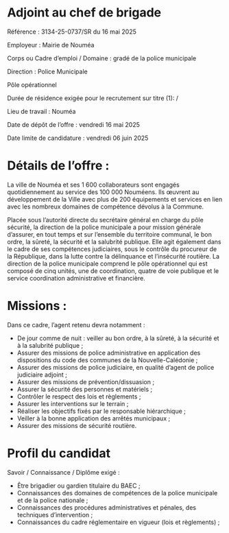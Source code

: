 # Adjoint au chef de brigade

Référence : 3134-25-0737/SR du 16 mai 2025

Employeur : Mairie de Nouméa

Corps ou Cadre d’emploi / Domaine : gradé de la police municipale

Direction : Police Municipale

Pôle opérationnel

Durée de résidence exigée pour le recrutement sur titre (1): /

Lieu de travail : Nouméa

Date de dépôt de l’offre : vendredi 16 mai 2025

Date limite de candidature : vendredi 06 juin 2025

# Détails de l’offre :

La ville de Nouméa et ses 1 600 collaborateurs sont engagés quotidiennement au service des 100 000 Nouméens. Ils œuvrent au développement de la Ville avec plus de 200 équipements et services en lien avec les nombreux domaines de compétence dévolus à la Commune.

Placée sous l’autorité directe du secrétaire général en charge du pôle sécurité, la direction de la police municipale a pour mission générale d’assurer, en tout temps et sur l’ensemble du territoire communal, le bon ordre, la sûreté, la sécurité et la salubrité publique. Elle agit également dans le cadre de ses compétences judiciaires, sous le contrôle du procureur de la République, dans la lutte contre la délinquance et l’insécurité routière. La direction de la police municipale comprend le pôle opérationnel qui est composé de cinq unités, une de coordination, quatre de voie publique et le service coordination administrative et financière.

# Missions :

Dans ce cadre, l’agent retenu devra notamment :

- De jour comme de nuit : veiller au bon ordre, à la sûreté, à la sécurité et à la salubrité publique ;
- Assurer des missions de police administrative en application des dispositions du code des communes de la Nouvelle-Calédonie ;
- Assurer des missions de police judiciaire, en qualité d’agent de police judiciaire adjoint ;
- Assurer des missions de prévention/dissuasion ;
- Assurer la sécurité des personnes et matériels ;
- Contrôler le respect des lois et règlements ;
- Assurer les interventions sur le terrain ;
- Réaliser les objectifs fixés par le responsable hiérarchique ;
- Veiller à la bonne application des arrêtés municipaux ;
- Assurer des missions de sécurité routière.

# Profil du candidat

Savoir / Connaissance / Diplôme exigé :

- Être brigadier ou gardien titulaire du BAEC ;
- Connaissances des domaines de compétences de la police municipale et de la police nationale ;
- Connaissances des procédures administratives et pénales, des techniques d’intervention ;
- Connaissances du cadre réglementaire en vigueur (lois et règlements) ;